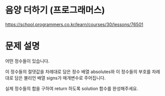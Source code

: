 # 음양 더하기 (프로그래머스)
https://school.programmers.co.kr/learn/courses/30/lessons/76501

# 문제 설명
어떤 정수들이 있습니다. 

이 정수들의 절댓값을 차례대로 담은 정수 배열 absolutes와 이 정수들의 부호를 차례대로 담은 불리언 배열 signs가 매개변수로 주어집니다. 

실제 정수들의 합을 구하여 return 하도록 solution 함수를 완성해주세요.


